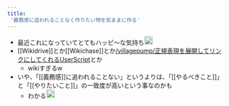 ```yaml
---
title:
 '義務感に追われることなく作りたい物を気ままに作る'
---
```


- 最近これになっていてとてもハッピ〜な気持ち<img src='https://scrapbox.io/api/pages/blu3mo-public/blu3mo/icon' alt='blu3mo.icon' height="19.5"/>
- [[Wikidrive]]とか[[Wikichase]]とか[/villagepump/正規表現を展開してリンクにしてくれるUserScript](https://scrapbox.io/villagepump/正規表現を展開してリンクにしてくれるUserScript)とか
    - wikiすぎるw
- いや、「[[義務感]]に追われることない」というよりは、「[[やるべきこと]]」と「[[やりたいこと]]」の一致度が高いという事なのかも
    - わかる<img src='https://scrapbox.io/api/pages/blu3mo-public/rickshinmi/icon' alt='rickshinmi.icon' height="19.5"/>
